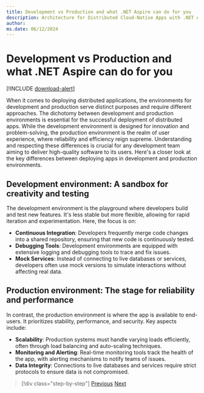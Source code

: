 ```yaml
---
title: Development vs Production and what .NET Aspire can do for you
description: Architecture for Distributed Cloud-Native Apps with .NET Aspire & Containers | Development vs Production and what .NET Aspire can do for you
author: 
ms.date: 06/12/2024
---
```


# Development vs Production and what .NET Aspire can do for you

[!INCLUDE [download-alert](../includes/download-alert.md)]

When it comes to deploying distributed applications, the environments for development and production serve distinct purposes and require different approaches. The dichotomy between development and production environments is essential for the successful deployment of distributed apps. While the development environment is designed for innovation and problem-solving, the production environment is the realm of user experience, where reliability and efficiency reign supreme. Understanding and respecting these differences is crucial for any development team aiming to deliver high-quality software to its users. Here's a closer look at the key differences between deploying apps in development and production environments.

## Development environment: A sandbox for creativity and testing
The development environment is the playground where developers build and test new features. It's less stable but more flexible, allowing for rapid iteration and experimentation. Here, the focus is on:

- **Continuous Integration**: Developers frequently merge code changes into a shared repository, ensuring that new code is continuously tested.
- **Debugging Tools**: Development environments are equipped with extensive logging and debugging tools to trace and fix issues.
- **Mock Services**: Instead of connecting to live databases or services, developers often use mock versions to simulate interactions without affecting real data.

## Production environment: The stage for reliability and performance
In contrast, the production environment is where the app is available to end-users. It prioritizes stability, performance, and security. Key aspects include:

- **Scalability**: Production systems must handle varying loads efficiently, often through load balancing and auto-scaling techniques.
- **Monitoring and Alerting**: Real-time monitoring tools track the health of the app, with alerting mechanisms to notify teams of issues.
- **Data Integrity**: Connections to live databases and services require strict protocols to ensure data is not compromised.







>[!div class="step-by-step"]
>[Previous](how-deployment-affects-your-architecture.md)
>[Next](deploy-with-dot-net-aspire.md)